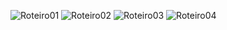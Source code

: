 ![Roteiro01][1]
![Roteiro02][2]
![Roteiro03][3]
![Roteiro04][4]

[1]: https://imgur.com/NWJ3Fj5.jpeg
[2]: https://imgur.com/lneUwPN.jpeg
[3]: https://imgur.com/niczGc6.jpeg
[4]: https://imgur.com/qeGx9J3.jpeg


